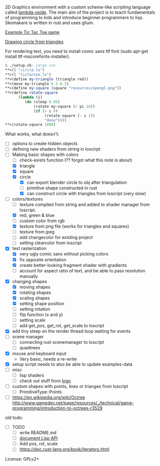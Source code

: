 
2D Graphics environment with a custom scheme-like scripting language called [lambda-oxide](https://github.com/KostyaKow/LambdaOxide). The main aim of the project is to teach fundamentals of programming to kids and introduce beginner programmers to lisp. Skomakare is written in rust and uses glium.

[Example Tic Tac Toe game](https://github.com/KostyaKow/skomakare/blob/master/examples/tictactoe.lo)

[Drawing circle from triangles](https://github.com/KostyaKow/skomakare/blob/master/examples/circle.lo)

For rendering text, you need to install comic sans ttf font (sudo apt-get install ttf-mscorefonts-installer).

```scheme
$ ./setup.sh; cargo run
**>(l "circle.lo")
**>(l "tictactoe.lo")
**>(define my-triangle (triangle red))
**>(move my-triangle 0.3 0.3)
**>(define my-square (square "resources/opengl.png"))
**>(define rotate-square
      (lambda (i)
         (do (sleep 0.05)
             (rotate my-square (/ pi 10))
             (if (> i 0)
                  (rotate-square (- i 1))
                  "done"))))
**>(rotate-square 1000)
```

What works, what doesn't:
- [ ] options to create hidden objects
- [ ] defining new shaders from string in loscirpt
- [ ] Making basic shapes with colors
   - [ ] check-exists function (?? forgot what this note is about)
   - [x] triangle
   - [x] square
   - [x] circle
      - [x] can export blender circle to obj after triangulation
      - [ ] primitive shape constructed in rust
      - [x] can construct circle with triangles from loscript (very slow)
- [ ] colors/textures
   - [ ] texture compiled from string and added to shader manager from loscript.
   - [x] red, green & blue
   - [ ] custom color from rgb
   - [x] texture from png file (works for triangles and squares)
   - [ ] texture from jpeg
   - [ ] add changecolor for existing project
   - [ ] setting clearcolor from loscript
- [x] text rasterization
   - [x] very ugly comic sans without picking colors
   - [x] fix opposite orientation
   - [x] create better-looking fragment shader with gradients
   - [ ] account for aspect ratio of text, and be able to pass resolution manually
- [x] changing shapes
   - [x] moving shapes
   - [x] rotating shapes
   - [x] scaling shapes
   - [x] setting shape position
   - [ ] setting rotation
   - [ ] flip function (x and y)
   - [ ] setting scale
   - [ ] add get_pos, get_rot, get_scale to loscript
- [x] add tiny sleep on the render thread loop waiting for events
- [ ] scene manager
   - [ ] connecting rust scenemanager to loscript
   - [ ] quadtrees
- [x] mouse and keyboard input
   - Very basic, needs a re-write
- [x] setup script needs to also be able to update examples-data
- [ ] misc
   - [ ] lisp shaders
   - [ ] check out stuff from [logo](https://en.wikipedia.org/wiki/Logo_%28programming_language%29)
- [ ] custom shapes with points, lines or trianges from loscript
   - [ ] PrimitiveType::Points
- [ ] https://en.wikipedia.org/wiki/Octree http://www.gamedev.net/page/resources/_/technical/game-programming/introduction-to-octrees-r3529

old todo:

- [ ] TODO
   - [ ] write README.md
   - [ ] [document Lisp API](https://github.com/KostyaKow/skomakare/blob/master/src/main.rs#L53)
   - [ ] Add pos, rot, scale
   - [ ] https://doc.rust-lang.org/book/iterators.html

License: GPLv2+

